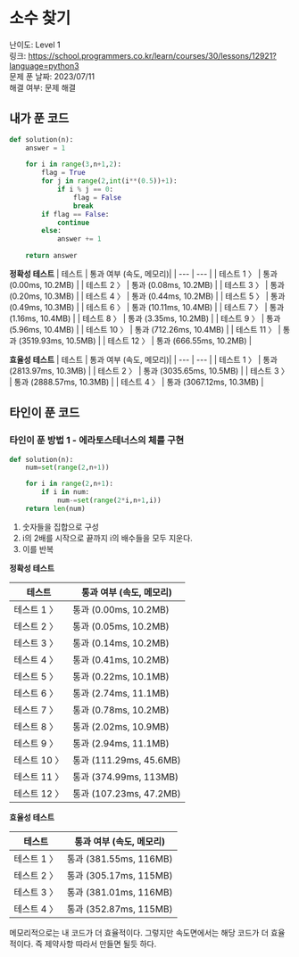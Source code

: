 # 소수 찾기

난이도: Level 1  
링크: https://school.programmers.co.kr/learn/courses/30/lessons/12921?language=python3  
문제 푼 날짜: 2023/07/11  
해결 여부: 문제 해결  

## 내가 푼 코드

```python
def solution(n):
    answer = 1
    
    for i in range(3,n+1,2):
        flag = True
        for j in range(2,int(i**(0.5))+1):
            if i % j == 0:
                flag = False
                break
        if flag == False:
            continue
        else:
            answer += 1
        
    return answer
```

************************************정확성 테스트************************************
| 테스트 | 통과 여부 (속도, 메모리)|
| --- | --- |
| 테스트 1 〉 | 통과 (0.00ms, 10.2MB) |
| 테스트 2 〉 | 통과 (0.08ms, 10.2MB) |
| 테스트 3 〉 | 통과 (0.20ms, 10.3MB) |
| 테스트 4 〉 | 통과 (0.44ms, 10.2MB) |
| 테스트 5 〉 | 통과 (0.49ms, 10.3MB) |
| 테스트 6 〉 | 통과 (10.11ms, 10.4MB) |
| 테스트 7 〉 | 통과 (1.16ms, 10.4MB) |
| 테스트 8 〉 | 통과 (3.35ms, 10.2MB) |
| 테스트 9 〉 | 통과 (5.96ms, 10.4MB) |
| 테스트 10 〉 | 통과 (712.26ms, 10.4MB) |
| 테스트 11 〉 | 통과 (3519.93ms, 10.5MB) |
| 테스트 12 〉 | 통과 (666.55ms, 10.2MB) |

**효율성 테스트**
| 테스트 | 통과 여부 (속도, 메모리)|
| --- | --- |
| 테스트 1 〉 | 통과 (2813.97ms, 10.3MB) |
| 테스트 2 〉 | 통과 (3035.65ms, 10.5MB) |
| 테스트 3 〉 | 통과 (2888.57ms, 10.3MB) |
| 테스트 4 〉 | 통과 (3067.12ms, 10.3MB) |

## 타인이 푼 코드

### 타인이 푼 방법 1 - 에라토스테너스의 체를 구현

```python
def solution(n):
    num=set(range(2,n+1))

    for i in range(2,n+1):
        if i in num:
            num-=set(range(2*i,n+1,i))
    return len(num)
```

1. 숫자들을 집합으로 구성
2. i의 2배를 시작으로 끝까지 i의 배수들을 모두 지운다.
3. 이를 반복

************************************정확성 테스트************************************

| 테스트 | 통과 여부 (속도, 메모리)|
| --- | --- |
| 테스트 1 〉 | 통과 (0.00ms, 10.2MB) |
| 테스트 2 〉 | 통과 (0.05ms, 10.2MB) |
| 테스트 3 〉 | 통과 (0.14ms, 10.2MB) |
| 테스트 4 〉 | 통과 (0.41ms, 10.2MB) |
| 테스트 5 〉 | 통과 (0.22ms, 10.1MB) |
| 테스트 6 〉 | 통과 (2.74ms, 11.1MB) |
| 테스트 7 〉 | 통과 (0.78ms, 10.2MB) |
| 테스트 8 〉 | 통과 (2.02ms, 10.9MB) |
| 테스트 9 〉 | 통과 (2.94ms, 11.1MB) |
| 테스트 10 〉 | 통과 (111.29ms, 45.6MB) |
| 테스트 11 〉 | 통과 (374.99ms, 113MB) |
| 테스트 12 〉 | 통과 (107.23ms, 47.2MB) |

**효율성 테스트**

| 테스트 | 통과 여부 (속도, 메모리)|
| --- | --- |
| 테스트 1 〉 | 통과 (381.55ms, 116MB) |
| 테스트 2 〉 | 통과 (305.17ms, 115MB) |
| 테스트 3 〉 | 통과 (381.01ms, 116MB) |
| 테스트 4 〉 | 통과 (352.87ms, 115MB) |

메모리적으로는 내 코드가 더 효율적이다. 그렇지만 속도면에서는 해당 코드가 더 효율적이다. 즉 제약사항 따라서 만들면 될듯 하다.
